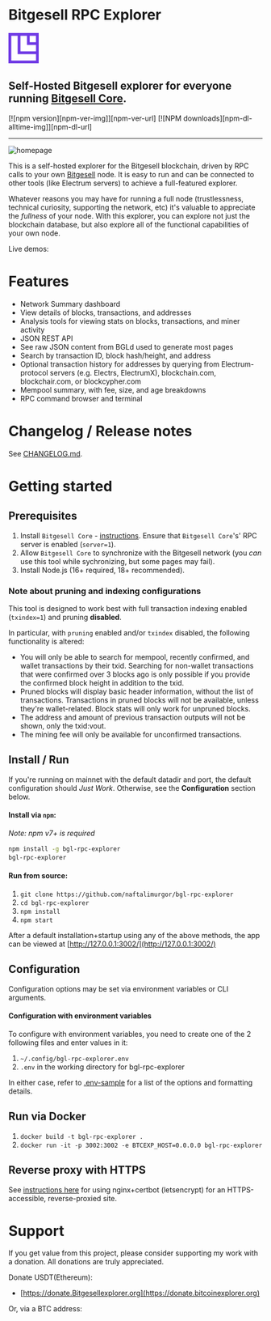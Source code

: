 # Bitgesell RPC Explorer

<img src="Icon.png" style="height: 60px;" />

## Self-Hosted Bitgesell explorer for everyone running [Bitgesell Core](https://github.com/BitgesellOfficial/bitgesell).

[![npm version][npm-ver-img]][npm-ver-url] [![NPM downloads][npm-dl-alltime-img]][npm-dl-url]


---


![homepage](./public/img/screenshots/homepage.png)



This is a self-hosted explorer for the Bitgesell blockchain, driven by RPC calls to your own [Bitgesell](https://github.com/Bitgesell/Bitgesell) node. It is easy to run and can be connected to other tools (like Electrum servers) to achieve a full-featured explorer.

Whatever reasons you may have for running a full node (trustlessness, technical curiosity, supporting the network, etc) it's valuable to appreciate the *fullness* of your node. With this explorer, you can explore not just the blockchain database, but also explore all of the functional capabilities of your own node.

Live demos:



# Features

* Network Summary dashboard
* View details of blocks, transactions, and addresses
* Analysis tools for viewing stats on blocks, transactions, and miner activity
* JSON REST API
* See raw JSON content from BGLd used to generate most pages
* Search by transaction ID, block hash/height, and address
* Optional transaction history for addresses by querying from Electrum-protocol servers (e.g. Electrs, ElectrumX), blockchain.com, blockchair.com, or blockcypher.com
* Mempool summary, with fee, size, and age breakdowns
* RPC command browser and terminal


# Changelog / Release notes

See [CHANGELOG.md](/CHANGELOG.md).


# Getting started

## Prerequisites

1. Install `Bitgesell Core` - [instructions](https://docs.bitgesell.org). Ensure that `Bitgesell Core`'s' RPC server is enabled (`server=1`).
2. Allow `Bitgesell Core` to synchronize with the Bitgesell network (you *can* use this tool while sychronizing, but some pages may fail).
3. Install Node.js (16+ required, 18+ recommended).

### Note about pruning and indexing configurations

This tool is designed to work best with full transaction indexing enabled (`txindex=1`) and pruning **disabled**. 

In particular, with `pruning` enabled and/or `txindex` disabled, the following functionality is altered:

* You will only be able to search for mempool, recently confirmed, and wallet transactions by their txid. Searching for non-wallet transactions that were confirmed over 3 blocks ago is only possible if you provide the confirmed block height in addition to the txid.
* Pruned blocks will display basic header information, without the list of transactions. Transactions in pruned blocks will not be available, unless they're wallet-related. Block stats will only work for unpruned blocks.
* The address and amount of previous transaction outputs will not be shown, only the txid:vout.
* The mining fee will only be available for unconfirmed transactions.


## Install / Run

If you're running on mainnet with the default datadir and port, the default configuration should *Just Work*. Otherwise, see the **Configuration** section below.

#### Install via `npm`:

*Note: npm v7+ is required*

```bash
npm install -g bgl-rpc-explorer
bgl-rpc-explorer
```

#### Run from source:

1. `git clone https://github.com/naftalimurgor/bgl-rpc-explorer`
2. `cd bgl-rpc-explorer`
3. `npm install`
4. `npm start`


After a default installation+startup using any of the above methods, the app can be viewed at [http://127.0.0.1:3002/](http://127.0.0.1:3002/)


## Configuration

Configuration options may be set via environment variables or CLI arguments.

#### Configuration with environment variables

To configure with environment variables, you need to create one of the 2 following files and enter values in it:

1. `~/.config/bgl-rpc-explorer.env`
2. `.env` in the working directory for bgl-rpc-explorer

In either case, refer to [.env-sample](.env-sample) for a list of the options and formatting details.

## Run via Docker

1. `docker build -t bgl-rpc-explorer .`
2. `docker run -it -p 3002:3002 -e BTCEXP_HOST=0.0.0.0 bgl-rpc-explorer`


## Reverse proxy with HTTPS

See [instructions here](docs/nginx-reverse-proxy.md) for using nginx+certbot (letsencrypt) for an HTTPS-accessible, reverse-proxied site.


# Support

If you get value from this project, please consider supporting my work with a donation. All donations are truly appreciated.

Donate USDT(Ethereum):

* [https://donate.Bitgesellexplorer.org](https://donate.bitcoinexplorer.org)

Or, via a BTC address:



